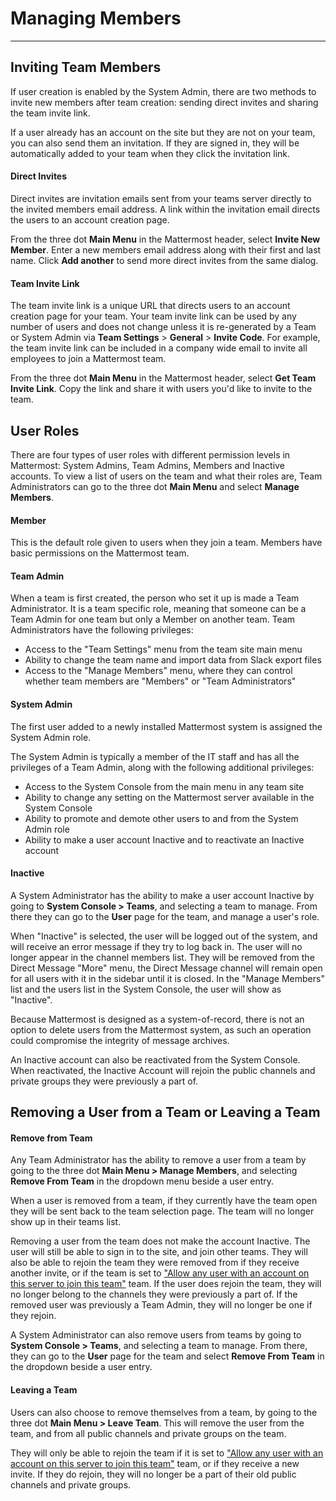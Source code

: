 # Managing Members  
___

## Inviting Team Members

If user creation is enabled by the System Admin, there are two methods to invite new members after team creation: sending direct invites and sharing the team invite link.

If a user already has an account on the site but they are not on your team, you can also send them an invitation. If they are signed in, they will be automatically added to your team when they click the invitation link.

#### Direct Invites  

Direct invites are invitation emails sent from your teams server directly to the invited members email address. A link within the invitation email directs the users to an account creation page.

From the three dot **Main Menu** in the Mattermost header, select **Invite New Member**. Enter a new members email address along with their first and last name. Click **Add another** to send more direct invites from the same dialog.

#### Team Invite Link  

The team invite link is a unique URL that directs users to an account creation page for your team. Your team invite link can be used by any number of users and does not change unless it is re-generated by a Team or System Admin via **Team Settings** > **General** > **Invite Code**. For example, the team invite link can be included in a company wide email to invite all employees to join a Mattermost team.

From the three dot **Main Menu** in the Mattermost header, select **Get Team Invite Link**. Copy the link and share it with users you'd like to invite to the team.

## User Roles  

There are four types of user roles with different permission levels in Mattermost: System Admins, Team Admins, Members and Inactive accounts. To view a list of users on the team and what their roles are, Team Administrators can go to the three dot **Main Menu** and select **Manage Members**.  

#### Member 

This is the default role given to users when they join a team. Members have basic permissions on the Mattermost team.

#### Team Admin 

When a team is first created, the person who set it up is made a Team Administrator. It is a team specific role, meaning that someone can be a Team Admin for one team but only a Member on another team. Team Administrators have the following privileges: 

- Access to the "Team Settings" menu from the team site main menu
- Ability to change the team name and import data from Slack export files
- Access to the "Manage Members" menu, where they can control whether team members are "Members" or "Team Administrators" 

#### System Admin

The first user added to a newly installed Mattermost system is assigned the System Admin role.

The System Admin is typically a member of the IT staff and has all the privileges of a Team Admin, along with the following additional privileges: 

- Access to the System Console from the main menu in any team site
- Ability to change any setting on the Mattermost server available in the System Console
- Ability to promote and demote other users to and from the System Admin role
- Ability to make a user account Inactive and to reactivate an Inactive account

#### Inactive 

A System Administrator has the ability to make a user account Inactive by going to **System Console > Teams**, and selecting a team to manage. From there they can go to the **User** page for the team, and manage a user's role. 

When "Inactive" is selected, the user will be logged out of the system, and will receive an error message if they try to log back in. The user will no longer appear in the channel members list. They will be removed from the Direct Message "More" menu, the Direct Message channel will remain open for all users with it in the sidebar until it is closed. In the "Manage Members" list and the users list in the System Console, the user will show as "Inactive". 

Because Mattermost is designed as a system-of-record, there is not an option to delete users from the Mattermost system, as such an operation could compromise the integrity of message archives. 

An Inactive account can also be reactivated from the System Console. When reactivated, the Inactive Account will rejoin the public channels and private groups they were previously a part of. 

## Removing a User from a Team or Leaving a Team

#### Remove from Team

Any Team Administrator has the ability to remove a user from a team by going to the three dot **Main Menu > Manage Members**, and selecting **Remove From Team** in the dropdown menu beside a user entry. 

When a user is removed from a team, if they currently have the team open they will be sent back to the team selection page. The team will no longer show up in their teams list. 

Removing a user from the team does not make the account Inactive. The user will still be able to sign in to the site, and join other teams. They will also be able to rejoin the team they were removed from if they receive another invite, or if the team is set to ["Allow any user with an account on this server to join this team"](http://docs.mattermost.com/help/settings/team-settings.html#allow-anyone-to-join-this-team) team. If the user does rejoin the team, they will no longer belong to the channels they were previously a part of. If the removed user was previously a Team Admin, they will no longer be one if they rejoin. 

A System Administrator can also remove users from teams by going to **System Console > Teams**, and selecting a team to manage. From there, they can go to the **User** page for the team and select **Remove From Team** in the dropdown beside a user entry. 

#### Leaving a Team

Users can also choose to remove themselves from a team, by going to the three dot **Main Menu > Leave Team**. This will remove the user from the team, and from all public channels and private groups on the team. 

They will only be able to rejoin the team if it is set to ["Allow any user with an account on this server to join this team"](http://docs.mattermost.com/help/settings/team-settings.html#allow-anyone-to-join-this-team) team, or if they receive a new invite. If they do rejoin, they will no longer be a part of their old public channels and private groups. 


